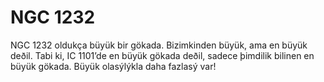 # NGC 1232

NGC 1232 oldukça büyük bir gökada. Bizimkinden büyük, ama en büyük deðil. Tabi
ki, IC 1101’de en büyük gökada deðil, sadece þimdilik bilinen en büyük gökada.
Büyük olasýlýkla daha fazlasý var!

